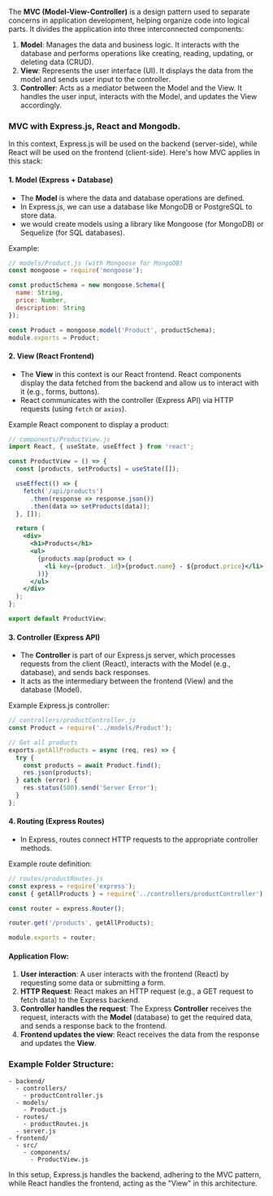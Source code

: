 The **MVC (Model-View-Controller)** is a design pattern used to separate concerns in application development, helping organize code into logical parts. It divides the application into three interconnected components:

1. **Model**: Manages the data and business logic. It interacts with the database and performs operations like creating, reading, updating, or deleting data (CRUD).
2. **View**: Represents the user interface (UI). It displays the data from the model and sends user input to the controller.
3. **Controller**: Acts as a mediator between the Model and the View. It handles the user input, interacts with the Model, and updates the View accordingly.

### MVC with Express.js, React and Mongodb.

In this context, Express.js will be used on the backend (server-side), while React will be used on the frontend (client-side). Here's how MVC applies in this stack:

#### 1. **Model** (Express + Database)
- The **Model** is where the data and database operations are defined.
- In Express.js, we can use a database like MongoDB or PostgreSQL to store data.
- we would create models using a library like Mongoose (for MongoDB) or Sequelize (for SQL databases).

Example:
```javascript
// models/Product.js (with Mongoose for MongoDB)
const mongoose = require('mongoose');

const productSchema = new mongoose.Schema({
  name: String,
  price: Number,
  description: String
});

const Product = mongoose.model('Product', productSchema);
module.exports = Product;
```

#### 2. **View** (React Frontend)
- The **View** in this context is our React frontend. React components display the data fetched from the backend and allow us to interact with it (e.g., forms, buttons).
- React communicates with the controller (Express API) via HTTP requests (using `fetch` or `axios`).

Example React component to display a product:
```jsx
// components/ProductView.js
import React, { useState, useEffect } from 'react';

const ProductView = () => {
  const [products, setProducts] = useState([]);

  useEffect(() => {
    fetch('/api/products')
      .then(response => response.json())
      .then(data => setProducts(data));
  }, []);

  return (
    <div>
      <h1>Products</h1>
      <ul>
        {products.map(product => (
          <li key={product._id}>{product.name} - ${product.price}</li>
        ))}
      </ul>
    </div>
  );
};

export default ProductView;
```

#### 3. **Controller** (Express API)
- The **Controller** is part of our Express.js server, which processes requests from the client (React), interacts with the Model (e.g., database), and sends back responses.
- It acts as the intermediary between the frontend (View) and the database (Model).

Example Express.js controller:
```javascript
// controllers/productController.js
const Product = require('../models/Product');

// Get all products
exports.getAllProducts = async (req, res) => {
  try {
    const products = await Product.find();
    res.json(products);
  } catch (error) {
    res.status(500).send('Server Error');
  }
};
```

#### 4. **Routing** (Express Routes)
- In Express, routes connect HTTP requests to the appropriate controller methods.

Example route definition:
```javascript
// routes/productRoutes.js
const express = require('express');
const { getAllProducts } = require('../controllers/productController');

const router = express.Router();

router.get('/products', getAllProducts);

module.exports = router;
```

#### Application Flow:
1. **User interaction**: A user interacts with the frontend (React) by requesting some data or submitting a form.
2. **HTTP Request**: React makes an HTTP request (e.g., a GET request to fetch data) to the Express backend.
3. **Controller handles the request**: The Express **Controller** receives the request, interacts with the **Model** (database) to get the required data, and sends a response back to the frontend.
4. **Frontend updates the view**: React receives the data from the response and updates the **View**.

### Example Folder Structure:

```
- backend/
  - controllers/
    - productController.js
  - models/
    - Product.js
  - routes/
    - productRoutes.js
  - server.js
- frontend/
  - src/
    - components/
      - ProductView.js
```

In this setup, Express.js handles the backend, adhering to the MVC pattern, while React handles the frontend, acting as the "View" in this architecture.

